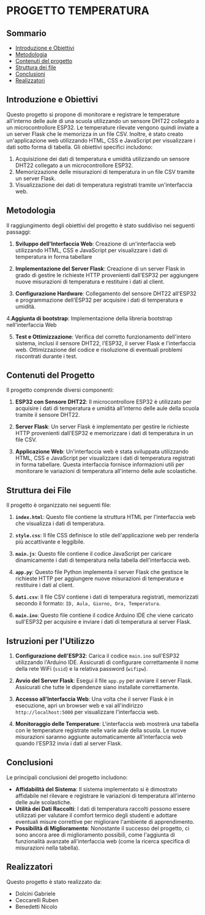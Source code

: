 # PROGETTO TEMPERATURA

## Sommario

- [Introduzione e Obiettivi](#introduzione_e_obiettivi)
- [Metodologia](#metodologia)
- [Contenuti del progetto](#contenuti_del_progetto)
- [Struttura dei file](#struttura_dei_file)
- [Conclusioni](#conclusioni)
- [Realizzatori](#realizzatori)

## Introduzione e Obiettivi

Questo progetto si propone di monitorare e registrare le temperature all'interno delle aule di una scuola utilizzando un sensore DHT22 collegato a un microcontrollore ESP32. Le temperature rilevate vengono quindi inviate a un server Flask che le memorizza in un file CSV. Inoltre, è stato creato un'applicazione web utilizzando HTML, CSS e JavaScript per visualizzare i dati sotto forma di tabella. Gli obiettivi specifici includono:

1. Acquisizione dei dati di temperatura e umidità utilizzando un sensore DHT22 collegato a un microcontrollore ESP32.
2. Memorizzazione delle misurazioni di temperatura in un file CSV tramite un server Flask.
3. Visualizzazione dei dati di temperatura registrati tramite un'interfaccia web.

## Metodologia

Il raggiungimento degli obiettivi del progetto è stato suddiviso nei seguenti passaggi:

1. **Sviluppo dell'Interfaccia Web**: Creazione di un'interfaccia web utilizzando HTML, CSS e JavaScript per visualizzare i dati di temperatura in forma tabellare

2. **Implementazione del Server Flask**: Creazione di un server Flask in grado di gestire le richieste HTTP provenienti dall'ESP32 per aggiungere nuove misurazioni di temperatura e restituire i dati al client.

3. **Configurazione Hardware**: Collegamento del sensore DHT22 all'ESP32 e programmazione dell'ESP32 per acquisire i dati di temperatura e umidità.

4.**Aggiunta di bootstrap**: Implementazione della libreria bootstrap nell'interfaccia Web  

5. **Test e Ottimizzazione**: Verifica del corretto funzionamento dell'intero sistema, inclusi il sensore DHT22, l'ESP32, il server Flask e l'interfaccia web. Ottimizzazione del codice e risoluzione di eventuali problemi riscontrati durante i test.

## Contenuti del Progetto

Il progetto comprende diversi componenti:

1. **ESP32 con Sensore DHT22**: Il microcontrollore ESP32 è utilizzato per acquisire i dati di temperatura e umidità all'interno delle aule della scuola tramite il sensore DHT22.

2. **Server Flask**: Un server Flask è implementato per gestire le richieste HTTP provenienti dall'ESP32 e memorizzare i dati di temperatura in un file CSV.

3. **Applicazione Web**: Un'interfaccia web è stata sviluppata utilizzando HTML, CSS e JavaScript per visualizzare i dati di temperatura registrati in forma tabellare. Questa interfaccia fornisce informazioni utili per monitorare le variazioni di temperatura all'interno delle aule scolastiche.

## Struttura dei File

Il progetto è organizzato nei seguenti file:

1. **`index.html`**: Questo file contiene la struttura HTML per l'interfaccia web che visualizza i dati di temperatura.

2. **`style.css`**: Il file CSS definisce lo stile dell'applicazione web per renderla più accattivante e leggibile.

3. **`main.js`**: Questo file contiene il codice JavaScript per caricare dinamicamente i dati di temperatura nella tabella dell'interfaccia web.

4. **`app.py`**: Questo file Python implementa il server Flask che gestisce le richieste HTTP per aggiungere nuove misurazioni di temperatura e restituire i dati al client.

5. **`dati.csv`**: Il file CSV contiene i dati di temperatura registrati, memorizzati secondo il formato: `ID, Aula, Giorno, Ora, Temperatura`.

6. **`main.ino`**: Questo file contiene il codice Arduino IDE che viene caricato sull'ESP32 per acquisire e inviare i dati di temperatura al server Flask.

## Istruzioni per l'Utilizzo

1. **Configurazione dell'ESP32**: Carica il codice `main.ino` sull'ESP32 utilizzando l'Arduino IDE. Assicurati di configurare correttamente il nome della rete WiFi (`ssid`) e la relativa password (`wifipw`).

2. **Avvio del Server Flask**: Esegui il file `app.py` per avviare il server Flask. Assicurati che tutte le dipendenze siano installate correttamente.

3. **Accesso all'Interfaccia Web**: Una volta che il server Flask è in esecuzione, apri un browser web e vai all'indirizzo `http://localhost:5000` per visualizzare l'interfaccia web.

4. **Monitoraggio delle Temperature**: L'interfaccia web mostrerà una tabella con le temperature registrate nelle varie aule della scuola. Le nuove misurazioni saranno aggiunte automaticamente all'interfaccia web quando l'ESP32 invia i dati al server Flask.

## Conclusioni
Le principali conclusioni del progetto includono:

- **Affidabilità del Sistema**: Il sistema implementato si è dimostrato affidabile nel rilevare e registrare le variazioni di temperatura all'interno delle aule scolastiche.
- **Utilità dei Dati Raccolti**: I dati di temperatura raccolti possono essere utilizzati per valutare il comfort termico degli studenti e adottare eventuali misure correttive per migliorare l'ambiente di apprendimento.
- **Possibilità di Miglioramento**: Nonostante il successo del progetto, ci sono ancora aree di miglioramento possibili, come l'aggiunta di funzionalità avanzate all'interfaccia web (come la ricerca specifica di misurazioni nella tabella).

## Realizzatori

Questo progetto è stato realizzato da:

- Dolcini Gabriele
- Ceccarelli Ruben
- Benedetti Nicolo
